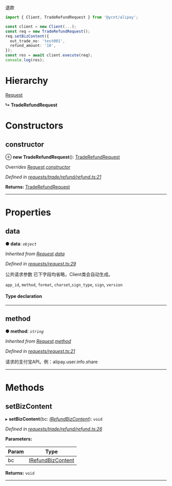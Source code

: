 

退款

```ts
import { Client, TradeRefundRequest } from '@ycnt/alipay';

const client = new Client(...);
const req = new TradeRefundRequest();
req.setBizContent({
  out_trade_no: 'test001',
  refund_amount: '10',
});
const res = await client.execute(req);
console.log(res);
```

# Hierarchy

 [Request](_requests_request_.request.md)

**↳ TradeRefundRequest**

# Constructors

<a id="constructor"></a>

##  constructor

⊕ **new TradeRefundRequest**(): [TradeRefundRequest](_requests_trade_refund_refund_.traderefundrequest.md)

*Overrides [Request](_requests_request_.request.md).[constructor](_requests_request_.request.md#constructor)*

*Defined in [requests/trade/refund/refund.ts:21](https://github.com/yc-node-typescript/alipay/blob/698a611/src/requests/trade/refund/refund.ts#L21)*

**Returns:** [TradeRefundRequest](_requests_trade_refund_refund_.traderefundrequest.md)

___

# Properties

<a id="data"></a>

##  data

**● data**: *`object`*

*Inherited from [Request](_requests_request_.request.md).[data](_requests_request_.request.md#data)*

*Defined in [requests/request.ts:29](https://github.com/yc-node-typescript/alipay/blob/698a611/src/requests/request.ts#L29)*

公共请求参数 已下字段均省略，Client类会自动生成。

`app_id`, `method`, `format`, `charset`,`sign_type`, `sign`, `version`

#### Type declaration

[x: `string`]: `any`

___
<a id="method"></a>

##  method

**● method**: *`string`*

*Inherited from [Request](_requests_request_.request.md).[method](_requests_request_.request.md#method)*

*Defined in [requests/request.ts:21](https://github.com/yc-node-typescript/alipay/blob/698a611/src/requests/request.ts#L21)*

请求的支付宝API。例：alipay.user.info.share

___

# Methods

<a id="setbizcontent"></a>

##  setBizContent

▸ **setBizContent**(bc: *[IRefundBizContent](../interfaces/_requests_trade_refund_interface_.irefundbizcontent.md)*): `void`

*Defined in [requests/trade/refund/refund.ts:26](https://github.com/yc-node-typescript/alipay/blob/698a611/src/requests/trade/refund/refund.ts#L26)*

**Parameters:**

| Param | Type |
| ------ | ------ |
| bc | [IRefundBizContent](../interfaces/_requests_trade_refund_interface_.irefundbizcontent.md) | 

**Returns:** `void`

___

